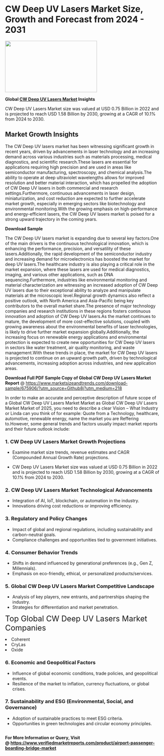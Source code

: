 <H1>CW Deep UV Lasers Market Size, Growth and Forecast from 2024 - 2031</H1><img class="aligncenter size-medium wp-image-584254" src="https://thirdeyenews.in/wp-content/uploads/2024/09/Global-Market-Research-300x168.jpeg" alt="" width="300" height="168" /><p><strong>Global&nbsp;<a href="https://www.marketsizeandtrends.com/download-sample/675906/?utm_source=Github8j?utm_medium=218">CW Deep UV Lasers Market</a> Insights</strong></p><p>CW Deep UV Lasers Market size was valued at USD 0.75 Billion in 2022 and is projected to reach USD 1.58 Billion by 2030, growing at a CAGR of 10.1% from 2024 to 2030.</p><p><h2>Market Growth Insights</h2> <p>The CW Deep UV lasers market has been witnessing significant growth in recent years, driven by advancements in laser technology and an increasing demand across various industries such as materials processing, medical diagnostics, and scientific research.These lasers are essential for applications requiring high precision and are used in areas like semiconductor manufacturing, spectroscopy, and chemical analysis.The ability to operate at deep ultraviolet wavelengths allows for improved resolution and better material interaction, which has propelled the adoption of CW Deep UV lasers in both commercial and research settings.Furthermore, continuous advancements in laser design, miniaturization, and cost reduction are expected to further accelerate market growth, especially in emerging sectors like biotechnology and environmental monitoring.With the growing emphasis on high-performance and energy-efficient lasers, the CW Deep UV lasers market is poised for a strong upward trajectory in the coming years.</p> <p><strong>Download Sample</strong></p> <p>The CW Deep UV lasers market is expanding due to several key factors.One of the main drivers is the continuous technological innovation, which is enhancing the performance, precision, and versatility of these lasers.Additionally, the rapid development of the semiconductor industry and increasing demand for microelectronics has boosted the market for deep UV lasers.The healthcare industry is also playing a critical role in the market expansion, where these lasers are used for medical diagnostics, imaging, and various other applications, such as DNA sequencing.Furthermore, industries like environmental monitoring and material characterization are witnessing an increased adoption of CW Deep UV lasers due to their exceptional ability to analyze and manipulate materials at the microscopic level.Regional growth dynamics also reflect a positive outlook, with North America and Asia-Pacific being key contributors to the overall market share.The presence of major technology companies and research institutions in these regions fosters continuous innovation and adoption of CW Deep UV lasers.As the market continues to mature, the development of more cost-effective solutions, coupled with growing awareness about the environmental benefits of laser technologies, is likely to drive further market expansion globally.Additionally, the increasing focus on renewable energy applications and environmental protection is expected to create new opportunities for CW Deep UV lasers in sectors like water treatment, air quality monitoring, and waste management.With these trends in place, the market for CW Deep UV lasers is projected to continue on an upward growth path, driven by technological advancements, increasing adoption across industries, and new application areas.<p><span class=""><strong>Download Full PDF Sample Copy of Global CW Deep UV Lasers Market Report</strong> @ <a href="https://www.marketsizeandtrends.com/download-sample/675906/?utm_source=Github8j?utm_medium=218" target="_blank">https://www.marketsizeandtrends.com/download-sample/675906/?utm_source=Github8j?utm_medium=218</a></span></p><p>In order to make an accurate and perceptive description of future scope of a Global&nbsp;CW Deep UV Lasers Market Market as Global&nbsp;CW Deep UV Lasers Market Market of 2025, you need to describe a clear Vision &ndash; What Industry or Linda can you think of for example: Quote from a Technology, healthcare, automotive, renewable energy, name the market you are Reffering to.However, some general trends and factors usually impact market reports and their future outlook include:</p><h3>1.&nbsp;<strong>CW Deep UV Lasers Market Growth Projections</strong></h3><ul><li>Examine market size trends, revenue estimates and CAGR (Compounded Annual Growth Rate) projections.</li><li><p>CW Deep UV Lasers Market size was valued at USD 0.75 Billion in 2022 and is projected to reach USD 1.58 Billion by 2030, growing at a CAGR of 10.1% from 2024 to 2030.</p></li></ul><h3>2.&nbsp;<strong>CW Deep UV Lasers Market Technological Advancements</strong></h3><ul><li>Integration of AI, IoT, blockchain, or automation in the industry.</li><li>Innovations driving cost reductions or improving efficiency.</li></ul><h3>3.&nbsp;<strong>Regulatory and Policy Changes</strong></h3><ul><li>Impact of global and regional regulations, including sustainability and carbon-neutral goals.</li><li>Compliance challenges and opportunities tied to government initiatives.</li></ul><h3>4.&nbsp;<strong>Consumer Behavior Trends</strong></h3><ul><li>Shifts in demand influenced by generational preferences (e.g., Gen Z, Millennials).</li><li>Emphasis on eco-friendly, ethical, or personalized products/services.</li></ul><h3>5.&nbsp;<strong>Global CW Deep UV Lasers Market Competitive Landscape</strong></h3><ul><li>Analysis of key players, new entrants, and partnerships shaping the industry.</li><li>Strategies for differentiation and market penetration.</li></ul><p data-pm-slice="1 1 []"><span style="color: inherit; font-family: inherit; font-size: 25px;">Top Global CW Deep UV Lasers Market Companies</span></p><div class="" data-test-id=""><p><li>Coherent</li><li> CryLas</li><li> Oxide</li></p></div><h3>6.&nbsp;<strong>Economic and Geopolitical Factors</strong></h3><ul><li>Influence of global economic conditions, trade policies, and geopolitical events.</li><li>Resilience of the market to inflation, currency fluctuations, or global crises.</li></ul><h3>7.&nbsp;<strong>Sustainability and ESG (Environmental, Social, and Governance)</strong></h3><ul><li>Adoption of sustainable practices to meet ESG criteria.</li><li>Opportunities in green technologies and circular economy principles.</li></ul><h2><strong style="font-size: 14px;">For More Information or Query, Visit @&nbsp;</strong><a style="background-color: #ffffff; font-size: 14px;" href="https://www.marketsizeandtrends.com/report/cw-deep-uv-lasers-market/" target="_blank">https://www.verifiedmarketreports.com/product/airport-passenger-boarding-bridge-market</a></h2>